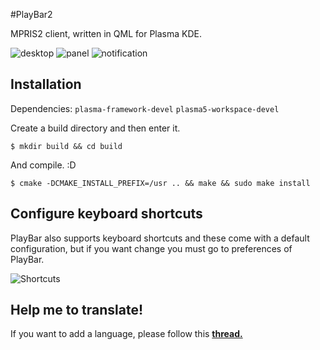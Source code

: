 
#PlayBar2

MPRIS2 client, written in QML for Plasma KDE.

![desktop](https://raw.githubusercontent.com/audoban/PlayBar2/master/playbar_desktop.png) ![panel](https://raw.githubusercontent.com/audoban/PlayBar2/master/playbar_panel.png) ![notification](https://raw.githubusercontent.com/audoban/PlayBar2/master/playbar_notification_area.png)


## Installation
Dependencies: `plasma-framework-devel` `plasma5-workspace-devel`

Create a build directory and then enter it.
```
$ mkdir build && cd build
```

And compile. :D
```
$ cmake -DCMAKE_INSTALL_PREFIX=/usr .. && make && sudo make install
```

## Configure keyboard shortcuts
PlayBar also supports keyboard shortcuts and these come with a default configuration, but if you want change you must go to preferences of PlayBar. 

![Shortcuts](https://raw.githubusercontent.com/audoban/PlayBar2/master/playbar_keys.png)

## Help me to translate!
If you want to add a language, please follow this  __[thread.](https://github.com/audoban/PlayBar2/issues/4)__

